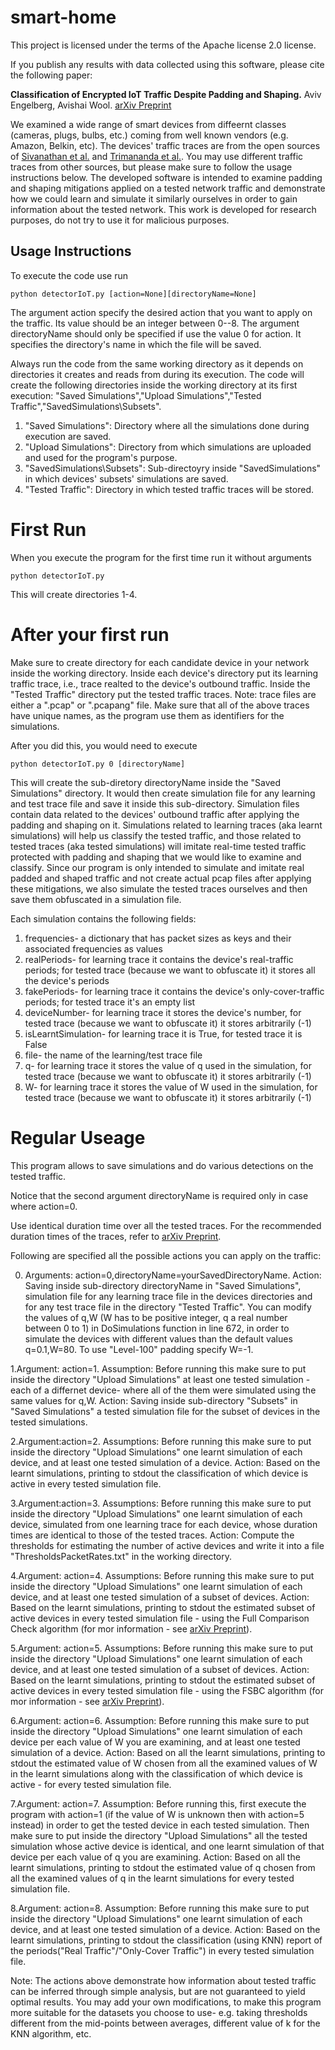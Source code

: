 # smart-home
This project is licensed under the terms of the Apache license 2.0 license.

If you publish any results with data collected using this software, please cite the following paper:

**Classification of Encrypted IoT Traffic Despite Padding and Shaping.** Aviv Engelberg, Avishai Wool. [arXiv Preprint](https://arxiv.org/abs/2110.11188)

We examined a wide range of smart devices from diffeernt classes (cameras, plugs, bulbs, etc.) coming from well known vendors (e.g. Amazon, Belkin, etc).
The devices' traffic traces are from the open sources of [Sivanathan et al.](https://ieeexplore.ieee.org/document/8116438) and [Trimananda et al.](https://www.ndss-symposium.org/ndss-paper/packet-level-signatures-for-smart-home-devices/). 
You may use different traffic traces from other sources, but please make sure to follow the usage instructions below.
The developed software is intended to examine padding and shaping mitigations applied on a tested network traffic and demonstrate how we could learn and simulate it similarly ourselves in order to gain information about the tested network.
This work is developed for research purposes, do not try to use it for malicious purposes. 
## Usage Instructions

To execute the code use run
```
python detectorIoT.py [action=None][directoryName=None]
```
The argument action specify the desired action that you want to apply on the traffic. Its value should be an integer between 0--8. 
The argument directoryName should only be specified if use the value 0 for action. It specifies the directory's name in which the file will be saved.

Always run the code from the same working directory as it depends on directories it creates and reads from during its execution.
The code will create the following directories inside the working directory at its first execution: "Saved Simulations","Upload Simulations","Tested Traffic","SavedSimulations\Subsets".

1. "Saved Simulations": Directory where all the simulations done during execution are saved.
2. "Upload Simulations": Directory from which simulations are uploaded and used for the program's purpose.
3. "SavedSimulations\Subsets": Sub-directoyry inside "SavedSimulations" in which devices' subsets' simulations are saved.
4. "Tested Traffic": Directory in which tested traffic traces will be stored.
# First Run
When you execute the program for the first time run it without arguments
```
python detectorIoT.py 
```
This will create directories 1-4.

# After your first run
Make sure to create directory for each candidate device in your network inside the working directory.
Inside each device's directory put its learning traffic trace, i.e., trace realted to the device's outbound traffic. 
Inside the "Tested Traffic" directory put the tested traffic traces. Note: trace files are either a ".pcap" or ".pcapang" file.
Make sure that all of the above traces have unique names, as the program use them as identifiers for the simulations.

After you did this, you would need to execute
```
python detectorIoT.py 0 [directoryName]
```
This will create the sub-diretory directoryName inside the "Saved Simulations" directory. 
It would then create simulation file for any learning and test trace file and save it inside this sub-directory. 
Simulation files contain data related to the devices' outbound traffic after applying the padding and shaping on it.
Simulations related to learning traces (aka learnt simulations) will help us classify the tested traffic, and those related to tested traces (aka tested simulations) will imitate real-time tested traffic protected with padding and shaping that we would like to examine and classify.
Since our program is only intended to simulate and imitate real padded and shaped traffic and not create actual pcap files after applying these mitigations, we also simulate the tested traces ourselves and then save them obfuscated in a simulation file.

Each simulation contains the following fields:
1. frequencies- a dictionary that has packet sizes as keys and their associated frequencies as values
2. realPeriods- for learning trace it contains the device's real-traffic periods; for tested trace (because we want to obfuscate it) it stores all the device's periods
3. fakePeriods- for learning trace it contains the device's only-cover-traffic periods; for tested trace it's an empty list
4. deviceNumber- for learning trace it stores the device's number, for tested trace (because we want to obfuscate it) it stores arbitrarily (-1)
5. isLearntSimulation- for learning trace it is True, for tested trace it is False
6. file- the name of the learning/test trace file 
7. q- for learning trace it stores the value of q used in the simulation, for tested trace (because we want to obfuscate it) it stores arbitrarily (-1)
8. W- for learning trace it stores the value of W used in the simulation, for tested trace (because we want to obfuscate it) it stores arbitrarily (-1)

# Regular Useage

This program allows to save simulations and do various detections on the tested traffic.

Notice that the second argument directoryName is required only in case where action=0.

Use identical duration time over all the tested traces. For the recommended duration times of the traces, refer to [arXiv Preprint](https://arxiv.org/abs/2110.11188).

Following are specified all the possible actions you can apply on the traffic:

0. Arguments: action=0,directoryName=yourSavedDirectoryName. Action: Saving inside sub-directory directoryName in "Saved Simulations", simulation file for any learning trace file in the devices directories and for any test trace file in the directory "Tested Traffic". You can modify the values of q,W (W has to be positive integer, q a real number between 0 to 1) in DoSimulations function in line 672, in order to simulate the devices with different values than the default values q=0.1,W=80. To use "Level-100" padding specify W=-1.

1.Argument: action=1. Assumption: Before running this make sure to put inside the directory "Upload Simulations" at least one tested simulation - each of a differnet device- where all of the them were simulated using the same values for q,W. Action: Saving inside sub-directory "Subsets" in "Saved Simulations" a tested simulation file for the subset of devices in the tested simulations.

2.Argument:action=2. Assumptions: Before running this make sure to put inside the directory "Upload Simulations" one learnt simulation of each device, and at least one tested simulation of a device. Action: Based on the learnt simulations, printing to stdout the classification of which device is active in every tested simulation file.

3.Argument:action=3. Assumptions: Before running this make sure to put inside the directory "Upload Simulations" one learnt simulation of each device, simulated from one learning trace for each device, whose duration times are identical to those of the tested traces. Action: Compute the thresholds for estimating the number of active devices and write it into a file "ThresholdsPacketRates.txt" in the working directory.

4.Argument: action=4. Assumptions: Before running this make sure to put inside the directory "Upload Simulations" one learnt simulation of each device, and at least one tested simulation of a subset of devices. Action: Based on the learnt simulations, printing to stdout the estimated subset of active devices in every tested simulation file - using the Full Comparison Check algorithm (for mor information - see [arXiv Preprint](https://arxiv.org/abs/2110.11188)).

5.Argument: action=5. Assumptions: Before running this make sure to put inside the directory "Upload Simulations" one learnt simulation of each device, and at least one tested simulation of a subset of devices. Action: Based on the learnt simulations, printing to stdout the estimated subset of active devices in every tested simulation file - using the FSBC algorithm (for mor information - see [arXiv Preprint](https://arxiv.org/abs/2110.11188)).

6.Argument: action=6. Assumption: Before running this make sure to put inside the directory "Upload Simulations" one learnt simulation of each device per each value of W you are examining, and at least one tested simulation of a device. Action: Based on all the learnt simulations, printing to stdout the estimated value of W chosen from all the examined values of W in the learnt simulations along with the classification of which device is active - for every tested simulation file.

7.Argument: action=7. Assumption: Before running this, first execute the program with action=1 (if the value of W is unknown then with action=5 instead) in order to get the tested device in each tested simulation. Then make sure to put inside the directory "Upload Simulations" all the tested simulation whose active device is identical, and one learnt simulation of that device per each value of q you are examining. Action: Based on all the learnt simulations, printing to stdout the estimated value of q chosen from all the examined values of q in the learnt simulations for every tested simulation file.

8.Argument: action=8. Assumption: Before running this make sure to put inside the directory "Upload Simulations" one learnt simulation of each device, and at least one tested simulation of a device. Action: Based on the learnt simulations, printing to stdout the classification (using KNN) report of the periods("Real Traffic"/"Only-Cover Traffic") in every tested simulation file.


Note: The actions above demonstrate how information about tested traffic can be inferred through simple analysis, but are not guaranteed to yield optimal results. You may add your own modifications, to make this program more suitable for the datasets you choose to use- e.g. taking thresholds different from the mid-points between averages, different value of k for the KNN algorithm, etc.






